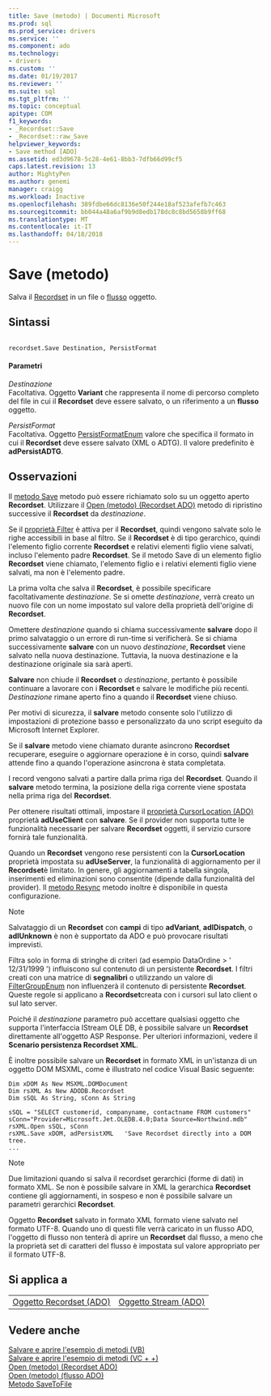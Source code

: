```yaml
---
title: Save (metodo) | Documenti Microsoft
ms.prod: sql
ms.prod_service: drivers
ms.service: ''
ms.component: ado
ms.technology:
- drivers
ms.custom: ''
ms.date: 01/19/2017
ms.reviewer: ''
ms.suite: sql
ms.tgt_pltfrm: ''
ms.topic: conceptual
apitype: COM
f1_keywords:
- _Recordset::Save
- _Recordset::raw_Save
helpviewer_keywords:
- Save method [ADO]
ms.assetid: ed3d9678-5c28-4e61-8bb3-7dfb66d99cf5
caps.latest.revision: 13
author: MightyPen
ms.author: genemi
manager: craigg
ms.workload: Inactive
ms.openlocfilehash: 389fdbe66dc8136e50f244e18af523afefb7c463
ms.sourcegitcommit: bb044a48a6af9b9d8edb178dc8c8bd5658b9ff68
ms.translationtype: MT
ms.contentlocale: it-IT
ms.lasthandoff: 04/18/2018
---
```

# <a name="save-method"></a>Save (metodo)
Salva il [Recordset](../../../ado/reference/ado-api/recordset-object-ado.md) in un file o [flusso](../../../ado/reference/ado-api/stream-object-ado.md) oggetto.  
  
## <a name="syntax"></a>Sintassi  
  
```  
  
recordset.Save Destination, PersistFormat  
```  
  
#### <a name="parameters"></a>Parametri  
 *Destinazione*  
 Facoltativa. Oggetto **Variant** che rappresenta il nome di percorso completo del file in cui il **Recordset** deve essere salvato, o un riferimento a un **flusso** oggetto.  
  
 *PersistFormat*  
 Facoltativa. Oggetto [PersistFormatEnum](../../../ado/reference/ado-api/persistformatenum.md) valore che specifica il formato in cui il **Recordset** deve essere salvato (XML o ADTG). Il valore predefinito è **adPersistADTG**.  
  
## <a name="remarks"></a>Osservazioni  
 Il [metodo Save](../../../ado/reference/ado-api/save-method.md) metodo può essere richiamato solo su un oggetto aperto **Recordset**. Utilizzare il [Open (metodo) (Recordset ADO)](../../../ado/reference/ado-api/open-method-ado-recordset.md) metodo di ripristino successive il **Recordset** da *destinazione*.  
  
 Se il [proprietà Filter](../../../ado/reference/ado-api/filter-property.md) è attiva per il **Recordset**, quindi vengono salvate solo le righe accessibili in base al filtro. Se il **Recordset** è di tipo gerarchico, quindi l'elemento figlio corrente **Recordset** e relativi elementi figlio viene salvati, incluso l'elemento padre **Recordset**. Se il metodo Save di un elemento figlio **Recordset** viene chiamato, l'elemento figlio e i relativi elementi figlio viene salvati, ma non è l'elemento padre.  
  
 La prima volta che salva il **Recordset**, è possibile specificare facoltativamente *destinazione*. Se si omette *destinazione*, verrà creato un nuovo file con un nome impostato sul valore della proprietà dell'origine di **Recordset**.  
  
 Omettere *destinazione* quando si chiama successivamente **salvare** dopo il primo salvataggio o un errore di run-time si verificherà. Se si chiama successivamente **salvare** con un nuovo *destinazione*, **Recordset** viene salvato nella nuova destinazione. Tuttavia, la nuova destinazione e la destinazione originale sia sarà aperti.  
  
 **Salvare** non chiude il **Recordset** o *destinazione*, pertanto è possibile continuare a lavorare con i **Recordset** e salvare le modifiche più recenti. *Destinazione* rimane aperto fino a quando il **Recordset** viene chiuso.  
  
 Per motivi di sicurezza, il **salvare** metodo consente solo l'utilizzo di impostazioni di protezione basso e personalizzato da uno script eseguito da Microsoft Internet Explorer.  
  
 Se il **salvare** metodo viene chiamato durante asincrono **Recordset** recuperare, eseguire o aggiornare operazione è in corso, quindi **salvare** attende fino a quando l'operazione asincrona è stata completata.  
  
 I record vengono salvati a partire dalla prima riga del **Recordset**. Quando il **salvare** metodo termina, la posizione della riga corrente viene spostata nella prima riga del **Recordset**.  
  
 Per ottenere risultati ottimali, impostare il [proprietà CursorLocation (ADO)](../../../ado/reference/ado-api/cursorlocation-property-ado.md) proprietà **adUseClient** con **salvare**. Se il provider non supporta tutte le funzionalità necessarie per salvare **Recordset** oggetti, il servizio cursore fornirà tale funzionalità.  
  
 Quando un **Recordset** vengono rese persistenti con la **CursorLocation** proprietà impostata su **adUseServer**, la funzionalità di aggiornamento per il **Recordset**è limitato. In genere, gli aggiornamenti a tabella singola, inserimenti ed eliminazioni sono consentite (dipende dalla funzionalità del provider). Il [metodo Resync](../../../ado/reference/ado-api/resync-method.md) metodo inoltre è disponibile in questa configurazione.  
  
> [!NOTE]
>  Salvataggio di un **Recordset** con **campi** di tipo **adVariant**, **adIDispatch**, o **adIUnknown** è non è supportato da ADO e può provocare risultati imprevisti.  
  
 Filtra solo in forma di stringhe di criteri (ad esempio DataOrdine > ' 12/31/1999 ') influiscono sul contenuto di un persistente **Recordset**. I filtri creati con una matrice di **segnalibri** o utilizzando un valore di [FilterGroupEnum](../../../ado/reference/ado-api/filtergroupenum.md) non influenzerà il contenuto di persistente **Recordset**. Queste regole si applicano a **Recordset**creata con i cursori sul lato client o sul lato server.  
  
 Poiché il *destinazione* parametro può accettare qualsiasi oggetto che supporta l'interfaccia IStream OLE DB, è possibile salvare un **Recordset** direttamente all'oggetto ASP Response. Per ulteriori informazioni, vedere il **Scenario persistenza Recordset XML**.  
  
 È inoltre possibile salvare un **Recordset** in formato XML in un'istanza di un oggetto DOM MSXML, come è illustrato nel codice Visual Basic seguente:  
  
```  
Dim xDOM As New MSXML.DOMDocument  
Dim rsXML As New ADODB.Recordset  
Dim sSQL As String, sConn As String  
  
sSQL = "SELECT customerid, companyname, contactname FROM customers"  
sConn="Provider=Microsoft.Jet.OLEDB.4.0;Data Source=Northwind.mdb"  
rsXML.Open sSQL, sConn  
rsXML.Save xDOM, adPersistXML   'Save Recordset directly into a DOM tree.  
...  
```  
  
> [!NOTE]
>  Due limitazioni quando si salva il recordset gerarchici (forme di dati) in formato XML. Se non è possibile salvare in XML la gerarchica **Recordset** contiene gli aggiornamenti, in sospeso e non è possibile salvare un parametri gerarchici **Recordset**.  
  
 Oggetto **Recordset** salvato in formato XML formato viene salvato nel formato UTF-8. Quando uno di questi file verrà caricato in un flusso ADO, l'oggetto di flusso non tenterà di aprire un **Recordset** dal flusso, a meno che la proprietà set di caratteri del flusso è impostata sul valore appropriato per il formato UTF-8.  
  
## <a name="applies-to"></a>Si applica a  
  
|||  
|-|-|  
|[Oggetto Recordset (ADO)](../../../ado/reference/ado-api/recordset-object-ado.md)|[Oggetto Stream (ADO)](../../../ado/reference/ado-api/stream-object-ado.md)|  
  
## <a name="see-also"></a>Vedere anche  
 [Salvare e aprire l'esempio di metodi (VB)](../../../ado/reference/ado-api/save-and-open-methods-example-vb.md)   
 [Salvare e aprire l'esempio di metodi (VC + +)](../../../ado/reference/ado-api/save-and-open-methods-example-vc.md)   
 [Open (metodo) (Recordset ADO)](../../../ado/reference/ado-api/open-method-ado-recordset.md)   
 [Open (metodo) (flusso ADO)](../../../ado/reference/ado-api/open-method-ado-stream.md)   
 [Metodo SaveToFile](../../../ado/reference/ado-api/savetofile-method.md)

